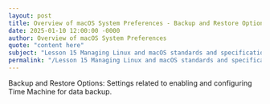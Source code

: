 ```yaml
---
layout: post
title: Overview of macOS System Preferences - Backup and Restore Options
date: 2025-01-10 12:00:00 -0000
author: Overview of macOS System Preferences
quote: "content here"
subject: "Lesson 15 Managing Linux and macOS standards and specifications"
permalink: "/Lesson 15 Managing Linux and macOS standards and specifications/Overview of macOS System Preferences/Overview of macOS System Preferences - Backup and Restore Options"
---
```


Backup and Restore Options: Settings related to enabling and configuring Time Machine for data backup.
